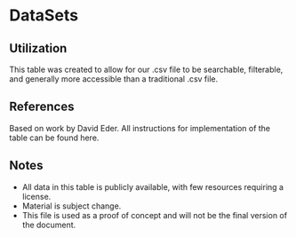 # DataSets
## Utilization
This table was created to allow for our .csv file to be searchable, filterable, and generally more accessible than a traditional .csv file. 
## References
Based on work by David Eder. All instructions for implementation of the table can be found here. 
## Notes
- All data in this table is publicly available, with few resources requiring a license. 
- Material is subject change.
- This file is used as a proof of concept and will not be the final version of the document. 
